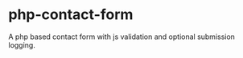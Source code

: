 php-contact-form
================

A php based contact form with js validation and optional submission logging.
